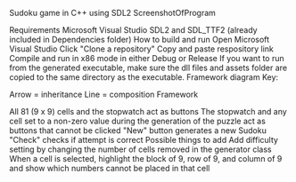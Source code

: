 Sudoku game in C++ using SDL2
ScreenshotOfProgram

Requirements
Microsoft Visual Studio
SDL2 and SDL_TTF2 (already included in Dependencies folder)
How to build and run
Open Microsoft Visual Studio
Click "Clone a repository"
Copy and paste respository link
Compile and run in x86 mode in either Debug or Release
If you want to run from the generated executable, make sure the dll files and assets folder are copied to the same directory as the executable.
Framework diagram
Key:

Arrow = inheritance
Line = composition
Framework

All 81 (9 x 9) cells and the stopwatch act as buttons
The stopwatch and any cell set to a non-zero value during the generation of the puzzle act as buttons that cannot be clicked
"New" button generates a new Sudoku
"Check" checks if attempt is correct
Possible things to add
Add difficulty setting by changing the number of cells removed in the generator class
When a cell is selected, highlight the block of 9, row of 9, and column of 9 and show which numbers cannot be placed in that cell
